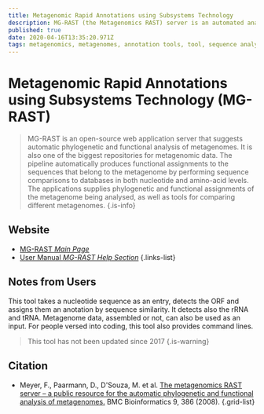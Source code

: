 ```yaml
---
title: Metagenomic Rapid Annotations using Subsystems Technology
description: MG-RAST (the Metagenomics RAST) server is an automated analysis platform for metagenomes providing quantitative insights into microbial populations based on sequence data. 
published: true
date: 2020-04-16T13:35:20.971Z
tags: metagenomics, metagenomes, annotation tools, tool, sequence analysis, prediction, 2008, orthology
---
```


# Metagenomic Rapid Annotations using Subsystems Technology (MG-RAST)

> MG-RAST is an open-source web application server that suggests automatic phylogenetic and functional analysis of metagenomes. It is also one of the biggest repositories for metagenomic data.  The pipeline automatically produces functional assignments to the sequences that belong to the metagenome by performing sequence comparisons to databases in both nucleotide and amino-acid levels. The applications supplies phylogenetic and functional assignments of the metagenome being analysed, as well as tools for comparing different metagenomes. 
{.is-info}

## Website

- [MG-RAST *Main Page*](http://metagenomics.anl.gov/)
- [User Manual *MG-RAST Help Section*](https://help.mg-rast.org/user_manual.html)
{.links-list}

## Notes from Users
This tool takes a nucleotide sequence as an entry, detects the ORF and assigns them an anotation by sequence similarity. It detects also the rRNA and tRNA. Metagenome data, assembled or not, can also be used as an input.
For people versed into coding, this tool also provides command lines.
> This tool has not been updated since 2017
{.is-warning}


## Citation

- Meyer, F., Paarmann, D., D'Souza, M. et al. [The metagenomics RAST server – a public resource for the automatic phylogenetic and functional analysis of metagenomes.](https://bmcbioinformatics.biomedcentral.com/articles/10.1186/1471-2105-9-386) BMC Bioinformatics 9, 386 (2008). 
{.grid-list}